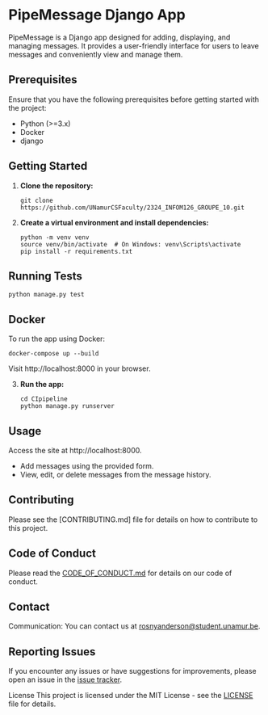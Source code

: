 # PipeMessage Django App

PipeMessage is a Django app designed for adding, displaying, and managing messages. It provides a user-friendly interface for users to leave messages and conveniently view and manage them.

## Prerequisites

Ensure that you have the following prerequisites before getting started with the project:

- Python (>=3.x)
- Docker
- django

## Getting Started

1. **Clone the repository:**

    ```
    git clone https://github.com/UNamurCSFaculty/2324_INFOM126_GROUPE_10.git
    ```

2. **Create a virtual environment and install dependencies:**

    ```
    python -m venv venv
    source venv/bin/activate  # On Windows: venv\Scripts\activate
    pip install -r requirements.txt
    ```
## Running Tests

```
python manage.py test
```
## Docker
To run the app using Docker:


```
docker-compose up --build
 ```
Visit http://localhost:8000 in your browser.

3. **Run the app:**

    ```
    cd CIpipeline
    python manage.py runserver
    ```


## Usage
Access the site at http://localhost:8000.
- Add messages using the provided form.
- View, edit, or delete messages from the message history.

## Contributing
Please see the [CONTRIBUTING.md] file for details on how to contribute to this project.

## Code of Conduct
Please read the [CODE_OF_CONDUCT.md](https://github.com/UNamurCSFaculty/2324_INFOM126_GROUPE_10/blob/main/CODE_OF_CONDUCT.md) for details on our code of conduct.

## Contact
Communication: You can contact us at rosnyanderson@student.unamur.be.
## Reporting Issues
If you encounter any issues or have suggestions for improvements, please open an issue in the [issue tracker](https://github.com/UNamurCSFaculty/2324_INFOM126_GROUPE_10/issues).

License
This project is licensed under the MIT License - see the [LICENSE](https://github.com/UNamurCSFaculty/2324_INFOM126_GROUPE_10/blob/main/LICENSE) file for details.
